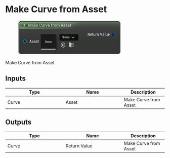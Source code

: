 # Make Curve from Asset

<div align="left" data-full-width="false">

<figure><img src="Make_Curve_from_Asset.png" alt=""><figcaption></figcaption></figure>

</div>

Make Curve from Asset

## Inputs

<table>
<thead><tr><th width="170">Type</th><th width="170">Name</th><th>Description</th></tr></thead>
<tbody>
<tr><td>Curve</td><td>Asset</td><td>Make Curve from Asset</td></tr>
</tbody>
</table>

## Outputs

<table>
<thead><tr><th width="170">Type</th><th width="170">Name</th><th>Description</th></tr></thead>
<tbody>
<tr><td>Curve</td><td>Return Value</td><td>Make Curve from Asset</td></tr>
</tbody>
</table>